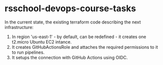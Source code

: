 # rsschool-devops-course-tasks

In the current state, the existing terraform code describing the next infrastructure:

1. In region 'us-east-1' - by default, can be redefined - it creates one t2.micro Ubuntu EC2 intance.
2. It creates GitHubActionsRole and attaches the required permissions to it to run pipelines.
3. It setups the connection with GitHub Actions using OIDC.
